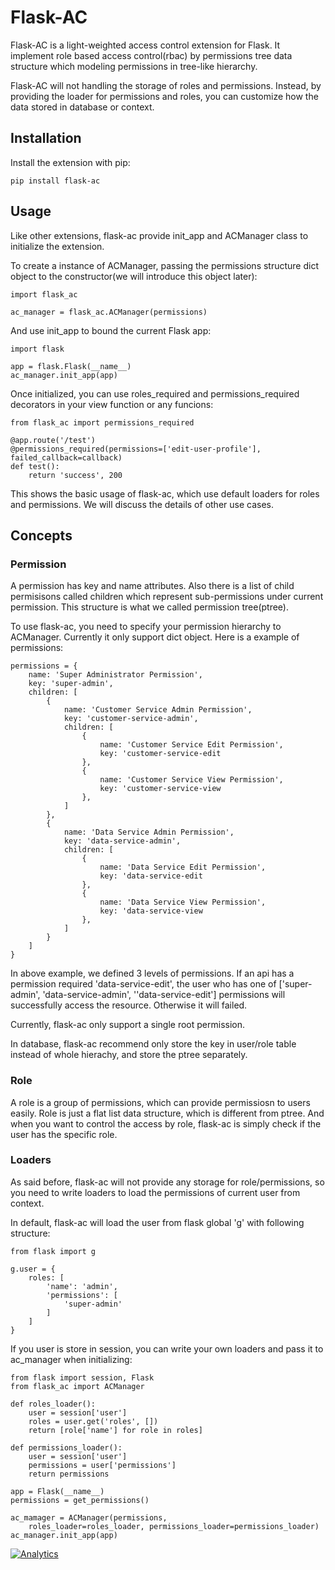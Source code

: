 # Flask-AC

Flask-AC is a light-weighted access control extension for Flask. It implement role based access control(rbac) by permissions tree data structure which modeling permissions in tree-like hierarchy.

Flask-AC will not handling the storage of roles and permissions. Instead, by providing the loader for permissions and roles, you can customize how the data stored in database or context.

## Installation

Install the extension with pip:
```
pip install flask-ac
```

## Usage
Like other extensions, flask-ac provide init_app and ACManager class to initialize the extension.

To create a instance of ACManager, passing the permissions structure dict object to the constructor(we will introduce this object later):
```
import flask_ac

ac_manager = flask_ac.ACManager(permissions)
```

And use init_app to bound the current Flask app:
```
import flask

app = flask.Flask(__name__)
ac_manager.init_app(app)
```

Once initialized, you can use roles_required and permissions_required decorators in your view function or any funcions:

```
from flask_ac import permissions_required

@app.route('/test')
@permissions_required(permissions=['edit-user-profile'], failed_callback=callback)
def test():
    return 'success', 200
```

This shows the basic usage of flask-ac, which use default loaders for roles and permissions. We will discuss the details of other use cases.

## Concepts

### Permission
A permission has key and name attributes. Also there is a list of child permisisons called children which represent sub-permissions under current permission. This structure is what we called permission tree(ptree). 

To use flask-ac, you need to specify your permission hierarchy to ACManager. Currently it only support dict object. Here is a example of permissions:
```
permissions = {
    name: 'Super Administrator Permission',
    key: 'super-admin',
    children: [
        {
            name: 'Customer Service Admin Permission',
            key: 'customer-service-admin',
            children: [
                {
                    name: 'Customer Service Edit Permission',
                    key: 'customer-service-edit
                },
                {
                    name: 'Customer Service View Permission',
                    key: 'customer-service-view
                },
            ]
        },
        {
            name: 'Data Service Admin Permission',
            key: 'data-service-admin',
            children: [
                {
                    name: 'Data Service Edit Permission',
                    key: 'data-service-edit
                },
                {
                    name: 'Data Service View Permission',
                    key: 'data-service-view
                },
            ]
        }
    ]
}
```
In above example, we defined 3 levels of permissions. If an api has a permission required 'data-service-edit', the user who has one of ['super-admin', 'data-service-admin', ''data-service-edit'] permissions will successfully access the resource. Otherwise it will failed.

Currently, flask-ac only support a single root permission.

In database, flask-ac recommend only store the key in user/role table instead of whole hierachy, and store the ptree separately.

### Role
A role is a group of permissions, which can provide permissiosn to users easily. Role is just a flat list data structure, which is different from ptree. And when you want to control the access by role, flask-ac is simply check if the user has the specific role.

### Loaders
As said before, flask-ac will not provide any storage for role/permissions, so you need to write loaders to load the permissions of current user from context.

In default, flask-ac will load the user from flask global 'g' with following structure:

```
from flask import g

g.user = {
    roles: [
        'name': 'admin',
        'permissions': [
            'super-admin'
        ]
    ]
}
```

If you user is store in session, you can write your own loaders and pass it to ac_manager when initializing:
```
from flask import session, Flask
from flask_ac import ACManager

def roles_loader():
    user = session['user']
    roles = user.get('roles', [])
    return [role['name'] for role in roles]

def permissions_loader():
    user = session['user']
    permissions = user['permissions']
    return permissions

app = Flask(__name__)
permissions = get_permissions()

ac_mamager = ACManager(permissions,
    roles_loader=roles_loader, permissions_loader=permissions_loader)
ac_manager.init_app(app)
```

[![Analytics](https://ga-beacon.appspot.com/UA-129310551-2/index)](https://github.com/gawainguo/Flask-AC)
